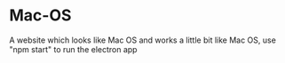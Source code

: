 # Mac-OS

A website which looks like Mac OS and works a little bit like Mac OS, use "npm start" to run the electron app
